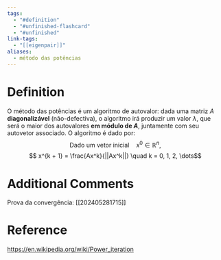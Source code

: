 ```yaml
---
tags:
  - "#definition"
  - "#unfinished-flashcard"
  - "#unfinished"
link-tags:
  - "[[eigenpair]]"
aliases:
  - método das potências
---
```

# Definition
O método das potências é um algoritmo de autovalor: dada uma matriz $A$ **diagonalizável** (não-defectiva), o algoritmo irá produzir um valor $\lambda$, que será o maior dos autovalores **em módulo de $A$**, juntamente com seu autovetor associado. O algoritmo é dado por:
$$\text{Dado um vetor inicial} \quad x^0 \in \mathbb{R}^n,$$
$$ x^{k + 1} = \frac{Ax^k}{||Ax^k||} \quad k = 0, 1, 2, \dots$$

# Additional Comments
Prova da convergência: [[202405281715]]

# Reference
https://en.wikipedia.org/wiki/Power_iteration
